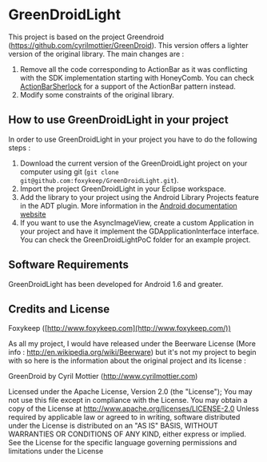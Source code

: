 GreenDroidLight
===============

This project is based on the project Greendroid (https://github.com/cyrilmottier/GreenDroid).
This version offers a lighter version of the original library. The main changes are :
1. Remove all the code corresponding to ActionBar as it was conflicting with the SDK implementation starting with HoneyComb. You can check [ActionBarSherlock](http://actionbarsherlock.com/) for a support of the ActionBar pattern instead.
2. Modify some constraints of the original library.


How to use GreenDroidLight in your project
------------------------------------------

In order to use GreenDroidLight in your project you have to do the following steps :

1. Download the current version of the GreenDroidLight project on your computer using git (`git clone git@github.com:foxykeep/GreenDroidLight.git`).
2. Import the project GreenDroidLight in your Eclipse workspace.
3. Add the library to your project using the Android Library Projects feature in the ADT plugin. More information in the [Android documentation website](http://developer.android.com/guide/developing/projects/projects-eclipse.html#ReferencingLibraryProject)
4. If you want to use the AsyncImageView, create a custom Application in your project and have it implement the GDApplicationInterface interface. You can check the GreenDroidLightPoC folder for an example project. 


Software Requirements
---------------------

GreenDroidLight has been developed for Android 1.6 and greater.


Credits and License
-------------------

Foxykeep ([http://www.foxykeep.com](http://www.foxykeep.com/))

As all my project, I would have released under the Beerware License (More info : http://en.wikipedia.org/wiki/Beerware) but it's not my project to begin with so here is the information about the original project and its license :

GreenDroid by Cyril Mottier (http://www.cyrilmottier.com)

Licensed under the Apache License, Version 2.0 (the "License");
You may not use this file except in compliance with the License. You may obtain a copy of the License at http://www.apache.org/licenses/LICENSE-2.0
Unless required by applicable law or agreed to in writing, software distributed under the License is distributed on an "AS IS" BASIS, WITHOUT WARRANTIES OR CONDITIONS OF ANY KIND, either express or implied. See the License for the specific language governing permissions and limitations under the License
